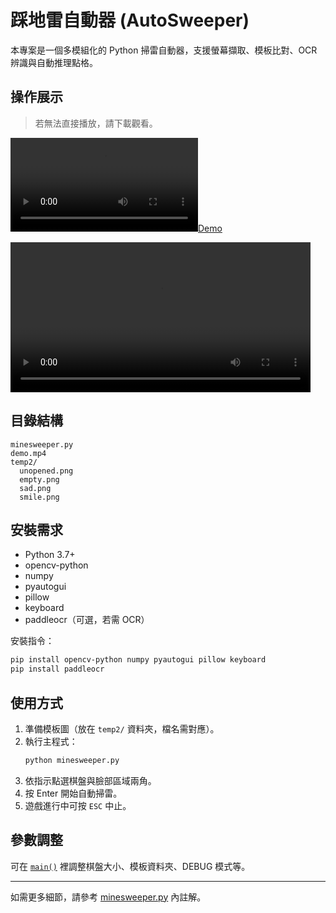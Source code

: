 # 踩地雷自動器 (AutoSweeper)

本專案是一個多模組化的 Python 掃雷自動器，支援螢幕擷取、模板比對、OCR 辨識與自動推理點格。

## 操作展示

> 若無法直接播放，請下載觀看。

[![Demo](demo.mp4)](demo.mp4)

<video src="demo.mp4" controls width="480"></video>

## 目錄結構

```
minesweeper.py
demo.mp4
temp2/
  unopened.png
  empty.png
  sad.png
  smile.png
```

## 安裝需求

- Python 3.7+
- opencv-python
- numpy
- pyautogui
- pillow
- keyboard
- paddleocr（可選，若需 OCR）

安裝指令：
```sh
pip install opencv-python numpy pyautogui pillow keyboard
pip install paddleocr  
```

## 使用方式

1. 準備模板圖（放在 `temp2/` 資料夾，檔名需對應）。
2. 執行主程式：
   ```sh
   python minesweeper.py
   ```
3. 依指示點選棋盤與臉部區域兩角。
4. 按 Enter 開始自動掃雷。
5. 遊戲進行中可按 `ESC` 中止。

## 參數調整

可在 [`main()`](minesweeper.py) 裡調整棋盤大小、模板資料夾、DEBUG 模式等。

---

如需更多細節，請參考 [minesweeper.py](minesweeper.py) 內註解。